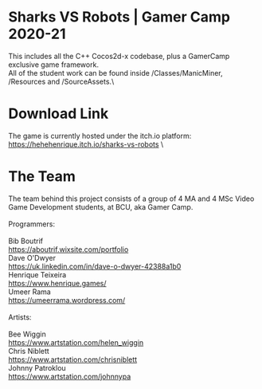 # Sharks VS Robots | Gamer Camp 2020-21 #
This includes all the C++ Cocos2d-x codebase, plus a GamerCamp exclusive game framework.\
All of the student work can be found inside /Classes/ManicMiner, /Resources and /SourceAssets.\
# Download Link #
The game is currently hosted under the itch.io platform:\
https://hehehenrique.itch.io/sharks-vs-robots
\
# The Team #
The team behind this project consists of a group of 4 MA and 4 MSc Video Game Development students, at BCU, aka Gamer Camp.\
\
Programmers:\
\
Bib Boutrif\
https://aboutrif.wixsite.com/portfolio \
Dave O'Dwyer\
https://uk.linkedin.com/in/dave-o-dwyer-42388a1b0 \
Henrique Teixeira\
https://www.henrique.games/ \
Umeer Rama\
https://umeerrama.wordpress.com/ \
\
Artists: \
\
Bee Wiggin\
https://www.artstation.com/helen_wiggin \
Chris Niblett\
https://www.artstation.com/chrisniblett \
Johnny Patroklou\
https://www.artstation.com/johnnypa
